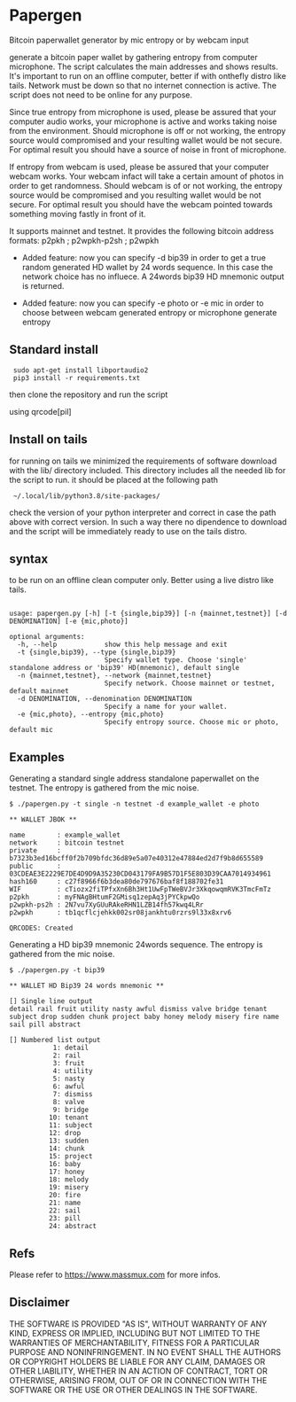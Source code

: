 # Papergen
Bitcoin paperwallet generator by mic entropy or by webcam input

 generate a bitcoin paper wallet by gathering entropy from computer microphone. The script calculates the main addresses and shows results. It's important to run on an offline computer, better if with onthefly distro like tails. Network must be down so that no internet connection is active. The script does not need to be online for any purpose.

 Since true entropy from microphone is used, please be assured that your computer audio works, your microphone is active and works taking noise from the environment. Should microphone is off or not working, the entropy source would compromised and your resulting wallet would be not secure. For optimal result you should have a source of noise in front of microphone.

 If entropy from webcam is used, please be assured that your computer webcam works. Your webcam infact will take a certain amount of photos in order to get randomness. Should webcam is of or not working, the entropy source would be compromised and you resulting wallet would be not secure. For optimal result you should have the webcam pointed towards something moving fastly in front of it.

 It supports mainnet and testnet. It provides the following bitcoin address formats: p2pkh ; p2wpkh-p2sh ; p2wpkh

 - Added feature: now you can specify -d bip39 in order to get a true random generated HD wallet by 24 words sequence. In this case the network choice has no influece. A 24words bip39 HD mnemonic output is returned.

 - Added feature: now you can specify -e photo or -e mic in order to choose between webcam generated entropy or microphone generate entropy

## Standard install

```
 sudo apt-get install libportaudio2
 pip3 install -r requirements.txt

```
 then clone the repository and run the script

 using qrcode[pil]

## Install on tails

 for running on tails we minimized the requirements of software download with the lib/ directory included. This directory includes all the needed lib for the script to run. it should be placed at the following path

```
 ~/.local/lib/python3.8/site-packages/

```
 check the version of your python interpreter and correct in case the path above with correct version. In such a way there no dipendence to download and the script will be immediately ready to use on the tails distro.


## syntax

 to be run on an offline clean computer only. Better using a live distro like tails.

```

usage: papergen.py [-h] [-t {single,bip39}] [-n {mainnet,testnet}] [-d DENOMINATION] [-e {mic,photo}]

optional arguments:
  -h, --help            show this help message and exit
  -t {single,bip39}, --type {single,bip39}
                        Specify wallet type. Choose 'single' standalone address or 'bip39' HD(mnemonic), default single
  -n {mainnet,testnet}, --network {mainnet,testnet}
                        Specify network. Choose mainnet or testnet, default mainnet
  -d DENOMINATION, --denomination DENOMINATION
                        Specify a name for your wallet.
  -e {mic,photo}, --entropy {mic,photo}
                        Specify entropy source. Choose mic or photo, default mic

```

## Examples

 Generating a standard single address standalone paperwallet on the testnet. The entropy is gathered from the mic noise.

```
$ ./papergen.py -t single -n testnet -d example_wallet -e photo

** WALLET JBOK **

name        : example_wallet
network     : bitcoin testnet
private     : b7323b3ed16bcff0f2b709bfdc36d89e5a07e40312e47884ed2d7f9b8d655589
public      : 03CDEAE3E2229E7DE4D9D9A35230CD043179FA9B57D1F5E803D39CAA7014934961
hash160     : c27f8966f6b3dea80de797676baf8f188702fe31
WIF         : cTiozx2fiTPfxXn6Bh3Ht1UwFpTWeBVJr3XkqowqmRVK3TmcFmTz
p2pkh       : myFNAgBHtumF2GMisq1zepAq3jPYCkpwQo
p2wpkh-ps2h : 2N7vu7XyGUuRAkeRHN1LZB14fh57kwq4LRr
p2wpkh      : tb1qcflcjehkk002sr08jankhtu0rzrs9l33x8xrv6

QRCODES: Created     
```
 Generating a HD bip39 mnemonic 24words sequence. The entropy is gathered from the mic noise.

```
$ ./papergen.py -t bip39

** WALLET HD Bip39 24 words mnemonic **

[] Single line output
detail rail fruit utility nasty awful dismiss valve bridge tenant subject drop sudden chunk project baby honey melody misery fire name sail pill abstract

[] Numbered list output
           1: detail      
           2: rail        
           3: fruit       
           4: utility     
           5: nasty       
           6: awful       
           7: dismiss     
           8: valve       
           9: bridge      
          10: tenant      
          11: subject     
          12: drop        
          13: sudden      
          14: chunk       
          15: project     
          16: baby        
          17: honey       
          18: melody      
          19: misery      
          20: fire        
          21: name        
          22: sail        
          23: pill        
          24: abstract
```

## Refs

 Please refer to https://www.massmux.com for more infos.

## Disclaimer

THE SOFTWARE IS PROVIDED "AS IS", WITHOUT WARRANTY OF ANY KIND, EXPRESS OR IMPLIED, INCLUDING BUT NOT LIMITED TO THE WARRANTIES OF MERCHANTABILITY,
FITNESS FOR A PARTICULAR PURPOSE AND NONINFRINGEMENT. IN NO EVENT SHALL THE AUTHORS OR COPYRIGHT HOLDERS BE LIABLE FOR ANY CLAIM, DAMAGES OR OTHER
LIABILITY, WHETHER IN AN ACTION OF CONTRACT, TORT OR OTHERWISE, ARISING FROM, OUT OF OR IN CONNECTION WITH THE SOFTWARE OR THE USE OR OTHER DEALINGS IN THE
SOFTWARE.

